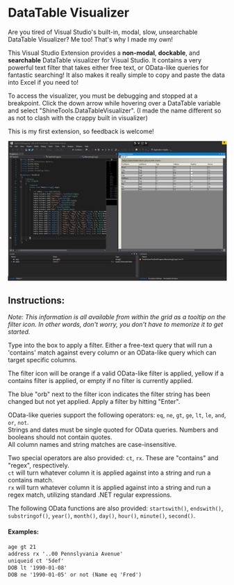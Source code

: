# DataTable Visualizer
Are you tired of Visual Studio's built-in, modal, slow, unsearchable DataTable Visualizer? Me too! That's why I made my own!

This Visual Studio Extension provides a **non-modal**, **dockable**, and **searchable** DataTable visualizer for Visual Studio. It contains a very powerful text filter that takes either free text, or OData-like queries for fantastic searching! It also makes it really simple to copy and paste the data into Excel if you need to!

To access the visualizer, you must be debugging and stopped at a breakpoint. Click the down arrow while hovering over a DataTable variable and select "ShineTools.DataTableVisualizer". (I made the name different so as not to clash with the crappy built in visualizer)

This is my first extension, so feedback is welcome!

![Preview.png](https://github.com/MgSam/DataTableVisualizer/blob/master/DataTableVisualizerExtension/Resources/Preview.png)

## Instructions:

*Note: This information is all available from within the grid as a tooltip on the filter icon. In other words, don't worry, you don't have to memorize it to get started.*

Type into the box to apply a filter. Either a free-text query that will run a 'contains' match against every column or an OData-like query which can target specific columns.

The filter icon will be orange if a valid OData-like filter is applied, yellow if a contains filter is applied, or empty if no filter is currently applied.    
    
The blue "orb" next to the filter icon indicates the filter string has been changed but not yet applied. Apply a filter by hitting "Enter".    
    
OData-like queries support the following operators: `eq`, `ne`, `gt`, `ge`, `lt`, `le`, `and`, `or`, `not`.    
Strings and dates must be single quoted for OData queries. Numbers and booleans should not contain quotes.    
All column names and string matches are case-insensitive.
  
Two special operators are also provided: `ct`, `rx`. These are "contains" and "regex", respectively.     
`ct` will turn whatever column it is applied against into a string and run a contains match.    
`rx` will turn whatever column it is applied against into a string and run a regex match, utilizing standard .NET regular expressions.     

The following OData functions are also provided: `startswith()`, `endswith()`, `substringof()`, `year()`, `month()`, `day()`, `hour()`, `minute()`, `second()`.
   
#### Examples: 
```   
age gt 21
address rx '..00 Pennslyvania Avenue'
uniqueid ct '5def'
DOB lt '1990-01-08'
DOB ne '1990-01-05' or not (Name eq 'Fred')
```
